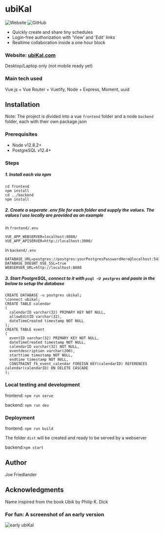 # ubiKal
![Website](https://img.shields.io/website?up_message=online&url=https%3A%2F%2Fwww.ubikal.com) ![GitHub](https://img.shields.io/github/license/JoeFriedlander/ubiKal?color=rgb%2833%2C%20150%2C%20243%29)

* Quickly create and share tiny schedules
* Login-free authorization with 'View' and 'Edit' links
* Realtime collaboration inside a one hour block

### Website: [ubiKal.com](https://www.ubikal.com)
Desktop/Laptop only (not mobile ready yet)

### Main tech used
Vue.js + Vue Router + Vuetify, Node + Express, Moment, uuid
## Installation
Note: The project is divided into a vue `frontend` folder and a node `backend` folder, each with their own package.json
### Prerequisites

* Node v12.8.2+
* PostgreSQL v12.4+

### Steps

##### 1. Install each via npm
```
cd frontend
npm install
cd ../backend
npm install
```
##### 2. Create a seperate .env file for each folder and supply the values. The values I use locally are provided as an example

in `frontend/.env`
```
VUE_APP_WEBSERVER=localhost:8080/
VUE_APP_APISERVER=http://localhost:3000/
```
in `backend/.env`
```
DATABASE_URL=postgres://postgres:yourPostgresPasswordHere@localhost:5432/ubikal
DATABASE_DOESNT_USE_SSL=true
WEBSERVER_URL=http://localhost:8080
```

##### 3. Start PostgreSQL, connect to it with `psql -U postgres` and paste in the below to setup the database
```
CREATE DATABASE -u postgres ubikal;
\connect ubikal;
CREATE TABLE calendar
( 
  calendarID varchar(32) PRIMARY KEY NOT NULL,
  allowEditID varchar(32),
  dateTimeCreated timestamp NOT NULL
);
CREATE TABLE event
( 
  eventID varchar(32) PRIMARY KEY NOT NULL,
  dateTimeCreated timestamp NOT NULL,
  calendarID varchar(32) NOT NULL,
  eventdescription varchar(200), 
  starttime timestamp NOT NULL,
  endtime timestamp NOT NULL,
  CONSTRAINT fk_event_calendar FOREIGN KEY(calendarID) REFERENCES calendar(calendarID) ON DELETE CASCADE
);
```

### Local testing and development

frontend: `npm run serve`

backend: `npm run dev`

### Deployment

frontend: `npm run build`

The folder `dist` will be created and ready to be served by a webserver

backend:`npm start`

## Author
Joe Friedlander

## Acknowledgments
Name inspired from the book *Ubik* by Philip K. Dick

### For fun: A screenshot of an early version
![early ubiKal](https://user-images.githubusercontent.com/16908677/93009693-0c420c80-f552-11ea-98a8-2cfaad0339c1.PNG)
